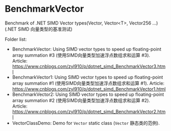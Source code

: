 # BenchmarkVector
Benchmark of .NET SIMD Vector types(Vector, Vector&lt;T>, Vector256 ...) (.NET SIMD 向量类型的基准测试)

Folder list:

- BenchmarkVector: Using SIMD vector types to speed up floating-point array summation #3 (使用SIMD向量类型加速浮点数组求和运算 #3). Article: https://www.cnblogs.com/zyl910/p/dotnet_simd_BenchmarkVector3.html
- BenchmarkVector1: Using SIMD vector types to speed up floating-point array summation #1 (使用SIMD向量类型加速浮点数组求和运算 #1). Article: https://www.cnblogs.com/zyl910/p/dotnet_simd_BenchmarkVector1.html
- BenchmarkVector2: Using SIMD vector types to speed up floating-point array summation #2 (使用SIMD向量类型加速浮点数组求和运算 #2). Article: https://www.cnblogs.com/zyl910/p/dotnet_simd_BenchmarkVector2.html
- VectorClassDemo: Demo for `Vector` static class (`Vector` 静态类的范例).
